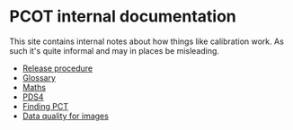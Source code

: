 # PCOT internal documentation

This site contains internal notes about how things like calibration work.
As such it's quite informal and may in places
be misleading.

* [Release procedure](release.md)
* [Glossary](glossary.md)
* [Maths](maths.md)
* [PDS4](pds4.md)
* [Finding PCT](findingPCT.md)
* [Data quality for images](quality.md)
